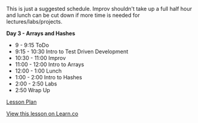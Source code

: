 

This is just a suggested schedule. Improv shouldn't take up a full half hour and lunch can be cut down if more time is needed for lectures/labs/projects.

**Day 3 - Arrays and Hashes**
+ 9 - 9:15 ToDo
+ 9:15 - 10:30 Intro to Test Driven Development
+ 10:30 - 11:00 Improv
+ 11:00 - 12:00 Intro to Arrays
+ 12:00 - 1:00 Lunch
+ 1:00 - 2:00 Intro to Hashes
+ 2:00 - 2:50 Labs
+ 2:50 Wrap Up

[Lesson Plan](https://docs.google.com/a/flatironschool.com/document/d/1aq8P8PI1WwDCW-FSGpKRg9mh16kdHNQpqPM0dBUkIfA/edit)

<a href='https://learn.co/lessons/hs-intro-software-day3-schedule' data-visibility='hidden'>View this lesson on Learn.co</a>
